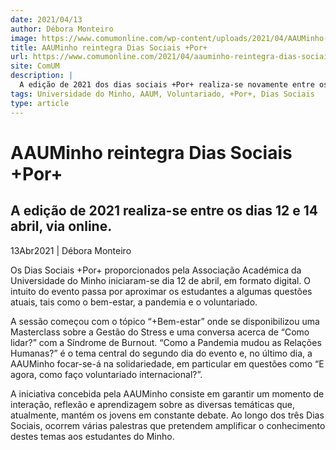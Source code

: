 ```yaml
---
date: 2021/04/13
author: Débora Monteiro
image: https://www.comumonline.com/wp-content/uploads/2021/04/AAUMinho-por-21-banner-cartaz-geral-1.png
title: AAUMinho reintegra Dias Sociais +Por+
url: https://www.comumonline.com/2021/04/aauminho-reintegra-dias-sociais-por/
site: ComUM
description: |
  A edição de 2021 dos dias sociais +Por+ realiza-se novamente entre os dias 12 e 14 abril, via online, organizada pela AAUMinho.
tags: Universidade do Minho, AAUM, Voluntariado, +Por+, Dias Sociais
type: article
---
```



# AAUMinho reintegra Dias Sociais +Por+

## A edição de 2021 realiza-se entre os dias 12 e 14 abril, via online.

13Abr2021 | Débora Monteiro

Os Dias Sociais +Por+ proporcionados pela Associação Académica da Universidade do Minho iniciaram-se dia 12 de abril, em formato digital. O intuito do evento passa por aproximar os estudantes a algumas questões atuais, tais como o bem-estar, a pandemia e o voluntariado.

A sessão começou com o tópico “+Bem-estar” onde se disponibilizou uma Masterclass sobre a Gestão do Stress e uma conversa acerca de “Como lidar?” com a Síndrome de Burnout. “Como a Pandemia mudou as Relações Humanas?” é o tema central do segundo dia do evento e, no último dia, a AAUMinho focar-se-á na solidariedade, em particular em questões como “E agora, como faço voluntariado internacional?”.

A iniciativa concebida pela AAUMinho consiste em garantir um momento de interação, reflexão e aprendizagem sobre as diversas temáticas que, atualmente, mantém os jovens em constante debate. Ao longo dos três Dias Sociais, ocorrem várias palestras que pretendem amplificar o conhecimento destes temas aos estudantes do Minho.
